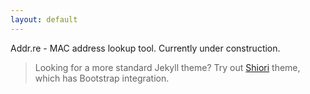 ```yaml
---
layout: default
---
```


Addr.re - MAC address lookup tool. Currently under construction.

> Looking for a more standard Jekyll theme? Try out [Shiori](http://github.com/ellekasai/shiori) theme, which has Bootstrap integration.
